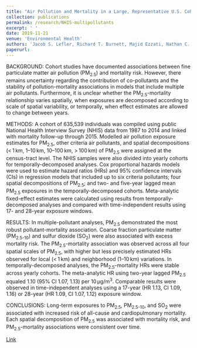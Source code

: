 ```yaml
---
title: "Air Pollution and Mortality in a Large, Representative U.S. Cohort: Multiple-Pollutant Analyses, and Spatial and Temporal Decompositions"
collection: publications
permalink: /research/NHIS-multipollutants
excerpt: ' '
date: 2019-11-21
venue: 'Environmental Health'
authors: 'Jacob S. Lefler, Richard T. Burnett, Majid Ezzati, Nathan C. Coleman, Dalton D. Mann, Julian D. Marshall, Matthew Bechle, Yuzhou Wang, Allen L. Robinson, and C. Arden Pope III'
paperurl:
--- 
```

    
BACKGROUND: Cohort studies have documented associations between fine particulate matter air pollution (PM<sub>2.5</sub>) and mortality risk. However, there remains uncertainty regarding the contribution of co-pollutants and the stability of pollution-mortality associations in models that include 
multiple air pollutants. Furthermore, it is unclear whether the PM<sub>2.5</sub>-mortality relationship varies spatially, when exposures are decomposed according to scale of spatial variability, or temporally, when effect estimates are allowed to change between years.

METHODS: A cohort of 635,539 individuals was compiled using public National Health Interview Survey (NHIS) data from 1987 to 2014 and linked with mortality follow-up through 2015. Modelled air pollution exposure estimates for PM<sub>2.5</sub>, other criteria air pollutants, and spatial decompositions (< 1 km, 1–10 km, 10–100 km, > 100 km) of PM<sub>2.5</sub> were assigned at the census-tract level. The NHIS samples were also divided into yearly cohorts for temporally-decomposed analyses. Cox proportional hazards models were used to estimate hazard ratios (HRs) and 95% confidence intervals (CIs) in regression models that included up to six criteria pollutants; four spatial decompositions of PM<sub>2.5</sub>; and two- and five-year lagged mean PM<sub>2.5</sub> exposures in the temporally-decomposed cohorts. Meta-analytic fixed-effect estimates were calculated using results from temporally-decomposed analyses and compared with time-independent results using 17- and 28-year exposure windows.

RESULTS: In multiple-pollutant analyses, PM<sub>2.5</sub> demonstrated the most robust pollutant-mortality association. Coarse fraction particulate matter (PM<sub>2.5-10</sub>) and sulfur dioxide (SO<sub>2</sub>) were also associated with excess mortality risk. The PM<sub>2.5</sub>-mortality association was observed across all four spatial scales of PM<sub>2.5</sub>, with higher but less precisely estimated HRs observed for local (< 1 km) and neighborhood (1–10 km) variations. In temporally-decomposed analyses, the PM<sub>2.5</sub>-mortality HRs were stable across yearly cohorts. The meta-analytic HR using two-year lagged PM<sub>2.5</sub> equaled 1.10 (95% CI 1.07, 1.13) per 10 &mu;g/m<sup>3</sup>. Comparable results were observed in time-independent analyses using a 17-year (HR 1.13, CI 1.09, 1.16) or 28-year (HR 1.09, CI 1.07, 1.12) exposure window.

CONCLUSIONS: Long-term exposures to PM<sub>2.5</sub>, PM<sub>2.5-10</sub>, and SO<sub>2</sub> were associated with increased risk of all-cause and cardiopulmonary mortality. Each spatial decomposition of PM<sub>2.5</sub> was associated with mortality risk, and PM<sub>2.5</sub>-mortality associations were consistent over time.
    
[Link](https://link.springer.com/article/10.1186/s12940-019-0544-9)


